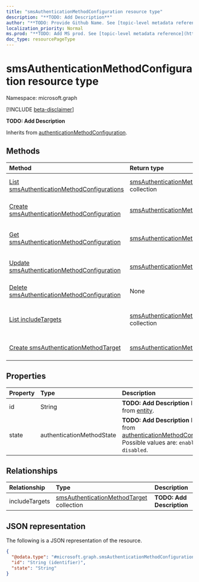 ```yaml
---
title: "smsAuthenticationMethodConfiguration resource type"
description: "**TODO: Add Description**"
author: "**TODO: Provide Github Name. See [topic-level metadata reference](https://msgo.azurewebsites.net/add/document/guidelines/metadata.html#topic-level-metadata)**"
localization_priority: Normal
ms.prod: "**TODO: Add MS prod. See [topic-level metadata reference](https://msgo.azurewebsites.net/add/document/guidelines/metadata.html#topic-level-metadata)**"
doc_type: resourcePageType
---
```


# smsAuthenticationMethodConfiguration resource type

Namespace: microsoft.graph

[!INCLUDE [beta-disclaimer](../../includes/beta-disclaimer.md)]

**TODO: Add Description**


Inherits from [authenticationMethodConfiguration](../resources/authenticationmethodconfiguration.md).

## Methods
|Method|Return type|Description|
|:---|:---|:---|
|[List smsAuthenticationMethodConfigurations](../api/smsauthenticationmethodconfiguration-list.md)|[smsAuthenticationMethodConfiguration](../resources/smsauthenticationmethodconfiguration.md) collection|Get a list of the [smsAuthenticationMethodConfiguration](../resources/smsauthenticationmethodconfiguration.md) objects and their properties.|
|[Create smsAuthenticationMethodConfiguration](../api/smsauthenticationmethodconfiguration-create.md)|[smsAuthenticationMethodConfiguration](../resources/smsauthenticationmethodconfiguration.md)|Create a new [smsAuthenticationMethodConfiguration](../resources/smsauthenticationmethodconfiguration.md) object.|
|[Get smsAuthenticationMethodConfiguration](../api/smsauthenticationmethodconfiguration-get.md)|[smsAuthenticationMethodConfiguration](../resources/smsauthenticationmethodconfiguration.md)|Read the properties and relationships of a [smsAuthenticationMethodConfiguration](../resources/smsauthenticationmethodconfiguration.md) object.|
|[Update smsAuthenticationMethodConfiguration](../api/smsauthenticationmethodconfiguration-update.md)|[smsAuthenticationMethodConfiguration](../resources/smsauthenticationmethodconfiguration.md)|Update the properties of a [smsAuthenticationMethodConfiguration](../resources/smsauthenticationmethodconfiguration.md) object.|
|[Delete smsAuthenticationMethodConfiguration](../api/smsauthenticationmethodconfiguration-delete.md)|None|Deletes a [smsAuthenticationMethodConfiguration](../resources/smsauthenticationmethodconfiguration.md) object.|
|[List includeTargets](../api/smsauthenticationmethodconfiguration-list-includetargets.md)|[smsAuthenticationMethodTarget](../resources/smsauthenticationmethodtarget.md) collection|Get the smsAuthenticationMethodTarget resources from the includeTargets navigation property.|
|[Create smsAuthenticationMethodTarget](../api/smsauthenticationmethodconfiguration-post-includetargets.md)|[smsAuthenticationMethodTarget](../resources/smsauthenticationmethodtarget.md)|Create a new smsAuthenticationMethodTarget object.|

## Properties
|Property|Type|Description|
|:---|:---|:---|
|id|String|**TODO: Add Description** Inherited from [entity](../resources/entity.md).|
|state|authenticationMethodState|**TODO: Add Description** Inherited from [authenticationMethodConfiguration](../resources/authenticationmethodconfiguration.md). Possible values are: `enabled`, `disabled`.|

## Relationships
|Relationship|Type|Description|
|:---|:---|:---|
|includeTargets|[smsAuthenticationMethodTarget](../resources/smsauthenticationmethodtarget.md) collection|**TODO: Add Description**|

## JSON representation
The following is a JSON representation of the resource.
<!-- {
  "blockType": "resource",
  "keyProperty": "id",
  "@odata.type": "microsoft.graph.smsAuthenticationMethodConfiguration",
  "baseType": "microsoft.graph.authenticationMethodConfiguration",
  "openType": false
}
-->
``` json
{
  "@odata.type": "#microsoft.graph.smsAuthenticationMethodConfiguration",
  "id": "String (identifier)",
  "state": "String"
}
```

